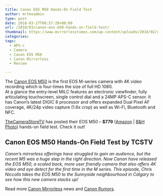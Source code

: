 ```yaml
---
title: Canon EOS M50 Hands-On Field Test
author: mrtmsadmin
type: post
date: 2018-03-27T08:57:28+00:00
url: /2018/03/canon-eos-m50-hands-on-field-test/
thumbnail: https://www.mirrorlesstimes.com/wp-content/uploads/2018/02/canon-eos-m50-1.jpg
categories:
tags:
  - APS-c
  - Camera
  - Canon EOS M50
  - Canon Mirrorless
  - Review

---
```

The [Canon EOS M50][1] is the first EOS M-series camera with 4K video recording which is four-times the size of full HD 1080.  
At a glance the entry-level MILC features an electronic viewfinder, fully articulating touchscreen, single control dial and a 24MP APS-C sensor. It has Canon’s latest DIGIC 8 processor and offers expanded Dual Pixel AF coverage, 4K/24p video capture (1.6x crop) as well as Wi-Fi, Bluetooth and NFC.

[TheCameraStoreTV][2] has posted their EOS M50 – **$779** (<a href="https://aax-us-east.amazon-adsystem.com/x/c/QmtC88Ll1uDZ1X5TpgoALCAAAAFh1nQv8AEAAAFKARPtrTU/https://assoc-redirect.amazon.com/g/r/https://www.amazon.com/Canon-Mirrorless-Camera-Video-Black/dp/B079Y6T7T6/ref=as_at?creativeASIN=B079Y6T7T6&linkCode=w61&imprToken=1xyRNkiItz5yvSnW0EDbpA&slotNum=0&tag=daicamnew-20" target="_blank" rel="noopener" data-amzn-asin="B079Y6T7T6">Amazon</a> | <a href="https://www.bhphotovideo.com/c/product/1393460-REG/canon_2680c001_eos_m50_mirrorless_digital.html/BI/20175/KBID/14249" target="_blank" rel="noopener">B&H Photo</a>) hands-on field test. Check it out!<!--more-->

## Canon EOS M50 Hands-On Field Test by TCSTV



_Canon’s mirrorless offerings have struggled to gain an audience, but the recent M5 was a huge step in the right direction. Now Canon have released the EOS M50, a scaled back, more user friendly camera that also offers 4K video and eye detect for the first time in the M series. This episode, Chris Niccolls takes the_ _EOS M50_ _to the Sunnyside neighbourhood in Calgary to see how this new camera stacks up!_

Read more [Canon Mirrorless][3] news and <a href="https://www.dailycameranews.com/tag/canon-rumors/" target="_blank" rel="noopener">Canon Rumors</a>.

 [1]: https://www.mirrorlesstimes.com/tags/canon-eos-m50/
 [2]: https://www.youtube.com/watch?v=Mxx51eVz9fY
 [3]: https://www.mirrorlesstimes.com/tags/canon-mirrorless/